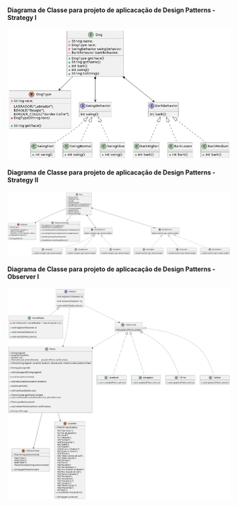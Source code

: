 
<h4>Diagrama de Classe para projeto de aplicacação de Design Patterns - Strategy I</h4>

![alt text](https://github.com/Jennyads/Bertoti/blob/main/Engenharia%20de%20Software%20III/Imagens/diagrama_classe_strategy.png)

<h4>Diagrama de Classe para projeto de aplicacação de Design Patterns - Strategy II</h4>

![alt text](https://github.com/Jennyads/Bertoti/blob/main/Engenharia%20de%20Software%20III/Imagens/diagrama_classes_strategy2.png)

<h4>Diagrama de Classe para projeto de aplicacação de Design Patterns - Observer I</h4>

![alt text](https://github.com/Jennyads/Bertoti/blob/main/Engenharia%20de%20Software%20III/Imagens/diagrama_classe_observer1.png)
